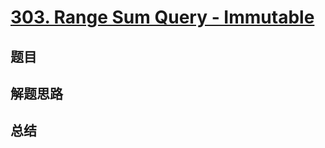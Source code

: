 # [303. Range Sum Query - Immutable](https://leetcode.com/problems/range-sum-query-immutable/)

## 题目


## 解题思路


## 总结


